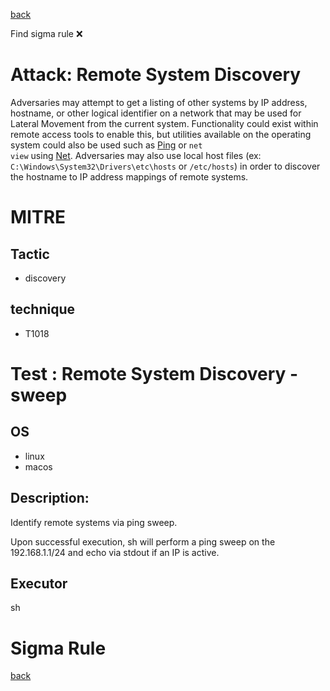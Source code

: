 
[back](../index.md)

Find sigma rule :x: 

# Attack: Remote System Discovery 

Adversaries may attempt to get a listing of other systems by IP address, hostname, or other logical identifier on a network that may be used for Lateral Movement from the current system. Functionality could exist within remote access tools to enable this, but utilities available on the operating system could also be used such as  [Ping](https://attack.mitre.org/software/S0097) or <code>net view</code> using [Net](https://attack.mitre.org/software/S0039). Adversaries may also use local host files (ex: <code>C:\Windows\System32\Drivers\etc\hosts</code> or <code>/etc/hosts</code>) in order to discover the hostname to IP address mappings of remote systems. 


# MITRE
## Tactic
  - discovery


## technique
  - T1018


# Test : Remote System Discovery - sweep
## OS
  - linux
  - macos


## Description:
Identify remote systems via ping sweep.

Upon successful execution, sh will perform a ping sweep on the 192.168.1.1/24 and echo via stdout if an IP is active.


## Executor
sh

# Sigma Rule


[back](../index.md)
